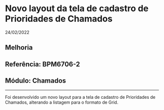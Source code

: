 # Novo layout da tela de cadastro de Prioridades de Chamados
24/02/2022
## Melhoria
## Referência: BPM6706-2
## Módulo: Chamados
***

Foi desenvolvido um novo layout para a tela de cadastro de Prioridades de Chamados, alterando a listagem para o formato de Grid.
